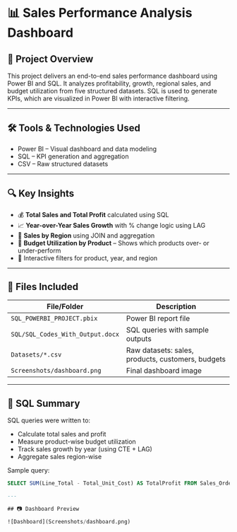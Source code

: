 # 📊 Sales Performance Analysis Dashboard

## 📌 Project Overview
This project delivers an end-to-end sales performance dashboard using Power BI and SQL. It analyzes profitability, growth, regional sales, and budget utilization from five structured datasets. SQL is used to generate KPIs, which are visualized in Power BI with interactive filtering.

---

## 🛠 Tools & Technologies Used
- Power BI – Visual dashboard and data modeling
- SQL – KPI generation and aggregation
- CSV – Raw structured datasets

---

## 🔍 Key Insights

- 💰 **Total Sales and Total Profit** calculated using SQL
- 📈 **Year-over-Year Sales Growth** with % change logic using LAG
- 🧭 **Sales by Region** using JOIN and aggregation
- 🛒 **Budget Utilization by Product** – Shows which products over- or under-perform
- 🔎 Interactive filters for product, year, and region

---

## 📁 Files Included

| File/Folder | Description |
|-------------|-------------|
| `SQL_POWERBI_PROJECT.pbix` | Power BI report file |
| `SQL/SQL_Codes_With_Output.docx` | SQL queries with sample outputs |
| `Datasets/*.csv` | Raw datasets: sales, products, customers, budgets |
| `Screenshots/dashboard.png` | Final dashboard image |

---

## 🧾 SQL Summary

SQL queries were written to:
- Calculate total sales and profit
- Measure product-wise budget utilization
- Track sales growth by year (using CTE + LAG)
- Aggregate sales region-wise

Sample query:
```sql
SELECT SUM(Line_Total - Total_Unit_Cost) AS TotalProfit FROM Sales_Order;

---

## 📷 Dashboard Preview

![Dashboard](Screenshots/dashboard.png)
